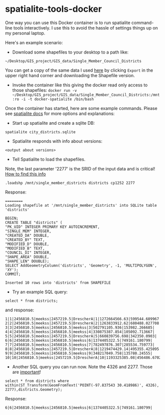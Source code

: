 # spatialite-tools-docker

One way you can use this Docker container is to run spatialite command-line tools interactively.
I use this to avoid the hassle of settings things up on my personal laptop.

Here's an example scenario:

- Download some shapefiles to your desktop to a path like:

`~/Desktop/GIS_project/GIS_data/Single_Member_Council_Districts`

You can get a copy of the same data I used [here](https://data.austintexas.gov/Government/Single-Member-Council-Districts/69pm-tzkv) by clicking `Export` in the upper right hand corner and downloading the Shapefile version.

- Invoke the container like this giving the docker read only access to those shapefiles:
`docker run -v ~/Desktop/GIS_project/GIS_data/Single_Member_Council_Districts:/mnt:ro -i -t docker-spatialite /bin/bash`

Once the container has started, here are some example commands. Please see [spatialite docs](https://www.gaia-gis.it/fossil/libspatialite/index) for more options and explanations:

- Start up spatialite and create a sqlite DB:

`spatialite city_districts.sqlite`

- Spatialite responds with info about versions:

`<output about versions>`

- Tell Spatialite to load the shapefiles.

Note, the last parameter '2277' is the SRID of the input data and is critical! [How to find this info](http://stackoverflow.com/questions/1541202/how-do-you-know-what-srid-to-use-for-a-shp-file)

`.loadshp /mnt/single_member_districts districts cp1252 2277`

Response:

```
========
Loading shapefile at '/mnt/single_member_districts' into SQLite table 'districts'

BEGIN;
CREATE TABLE "districts" (
"PK_UID" INTEGER PRIMARY KEY AUTOINCREMENT,
"SINGLE_MEM" INTEGER,
"CREATED_DA" DOUBLE,
"CREATED_BY" TEXT,
"MODIFIED_D" DOUBLE,
"MODIFIED_B" TEXT,
"COUNCIL_DI" INTEGER,
"SHAPE_AREA" DOUBLE,
"SHAPE_LEN" DOUBLE);
SELECT AddGeometryColumn('districts', 'Geometry', -1, 'MULTIPOLYGON', 'XY');
COMMIT;

Inserted 10 rows into 'districts' from SHAPEFILE
```

- Try an example SQL query:

`select * from districts;`

and response:

```
1|1|2456810.5|meekss|2457219.5|DrescherA|1|1272664566.63|599544.609967|
2|2|2456810.5|meekss|2457219.5|DrescherA|2|1263833912.62|680488.027708|
3|3|2456810.5|meekss|2456810.5|meekss|3|502791105.936|153982.266685|
4|4|2456810.5|meekss|2456810.5|meekss|4|330875387.854|105092.713667|
5|5|2456810.5|meekss|2457219.5|DrescherA|5|660839756.698|342350.0903|
6|6|2456810.5|meekss|2456810.5|meekss|6|1374405322.5|749161.180799|
7|7|2456810.5|meekss|2456810.5|meekss|7|782497876.307|285534.759773|
8|8|2456810.5|meekss|2457219.5|DrescherA|8|1219474429.14|495355.425095|
9|9|2456810.5|meekss|2456810.5|meekss|9|348217049.758|135780.24555|
10|10|2456810.5|meekss|2457219.5|DrescherA|10|1193325385.08|456486.67025|
```

- Another SQL query you can run now. Note the 4326 and 2277. Those are [important](http://gis.stackexchange.com/questions/159366/help-finding-point-in-polygon-via-spatialite-with-example-karst-zones-data)!

`select * from districts where within(ST_Transform(GeomFromText('POINT(-97.837543 30.418986)', 4326), 2277),districts.Geometry);`

Response:

`6|6|2456810.5|meekss|2456810.5|meekss|6|1374405322.5|749161.180799|`
```
